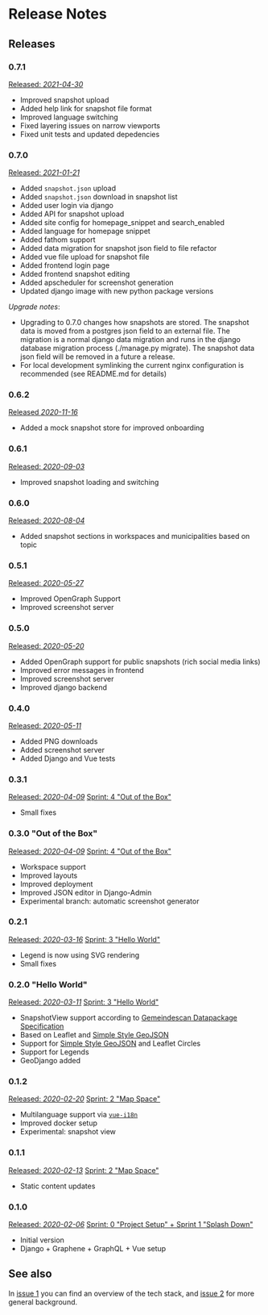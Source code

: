 # Release Notes

## Releases

### 0.7.1
[Released: *2021-04-30*](https://github.com/cividi/spatial-data-package-platform/releases/tag/0.7.1)

- Improved snapshot upload
- Added help link for snapshot file format
- Improved language switching
- Fixed layering issues on narrow viewports
- Fixed unit tests and updated depedencies

### 0.7.0
[Released: *2021-01-21*](https://github.com/cividi/spatial-data-package-platform/releases/tag/0.7.0)

- Added `snapshot.json` upload
- Added `snapshot.json` download in snapshot list
- Added user login via django
- Added API for snapshot upload
- Added site config for homepage_snippet and search_enabled
- Added language for homepage snippet
- Added fathom support
- Added data migration for snapshot json field to file refactor
- Added vue file upload for snapshot file
- Added frontend login page
- Added frontend snapshot editing
- Added apscheduler for screenshot generation
- Updated django image with new python package versions

*Upgrade notes*:
- Upgrading to 0.7.0 changes how snapshots are stored. The snapshot data is moved from a postgres json field to an external file. The migration is a normal django data migration and runs in the django database migration process (./manage.py migrate). The snapshot data json field will be removed in a future a release. 
- For local development symlinking the current nginx configuration is recommended (see README.md for details)

### 0.6.2
[Released *2020-11-16*](https://github.com/cividi/spatial-data-package-platform/releases/tag/0.6.2)

- Added a mock snapshot store for improved onboarding

### 0.6.1
[Released: *2020-09-03*](https://github.com/cividi/spatial-data-package-platform/releases/tag/0.6.1)

- Improved snapshot loading and switching

### 0.6.0
[Released: *2020-08-04*](https://github.com/cividi/spatial-data-package-platform/releases/tag/0.6.0)

- Added snapshot sections in workspaces and municipalities based on topic

### 0.5.1
[Released: *2020-05-27*](https://github.com/cividi/spatial-data-package-platform/releases/tag/0.5.1)

- Improved OpenGraph Support
- Improved screenshot server

### 0.5.0
[Released: *2020-05-20*](https://github.com/cividi/spatial-data-package-platform/releases/tag/0.5.0)

- Added OpenGraph support for public snapshots (rich social media links)
- Improved error messages in frontend
- Improved screenshot server
- Improved django backend

### 0.4.0
[Released: *2020-05-11*](https://github.com/cividi/spatial-data-package-platform/releases/tag/0.4.0)

- Added PNG downloads
- Added screenshot server
- Added Django and Vue tests

### 0.3.1
[Released: *2020-04-09*](https://github.com/cividi/spatial-data-package-platform/releases/tag/0.3.1)
[Sprint: 4 "Out of the Box"](https://bitbucket.org/cividi/gemeindescan-webui/issues?milestone=SP+4%3A+Out+of+the+box)

- Small fixes

### 0.3.0 "Out of the Box"
[Released: *2020-04-09*](https://github.com/cividi/spatial-data-package-platform/releases/tag/0.3.0)
[Sprint: 4 "Out of the Box"](https://bitbucket.org/cividi/gemeindescan-webui/issues?milestone=SP+4%3A+Out+of+the+box)

- Workspace support
- Improved layouts
- Improved deployment
- Improved JSON editor in Django-Admin
- Experimental branch: automatic screenshot generator

### 0.2.1
[Released: *2020-03-16*](https://github.com/cividi/spatial-data-package-platform/releases/tag/0.2.1)
[Sprint: 3 "Hello World"](https://bitbucket.org/cividi/gemeindescan-webui/issues?milestone=SP+3%3A+Hello+world)

- Legend is now using SVG rendering
- Small fixes

### 0.2.0 "Hello World"
[Released: *2020-03-11*](https://github.com/cividi/spatial-data-package-platform/releases/tag/0.2.0)
[Sprint: 3 "Hello World"](https://bitbucket.org/cividi/gemeindescan-webui/issues?milestone=SP+3%3A+Hello+world)

- SnapshotView support according to [Gemeindescan Datapackage Specification](https://bitbucket.org/cividi/gemeindescan-sample/)
- Based on Leaflet and [Simple Style GeoJSON](https://github.com/mapbox/simplestyle-spec)
- Support for [Simple Style GeoJSON](https://github.com/mapbox/simplestyle-spec) and Leaflet Circles
- Support for Legends
- GeoDjango added

### 0.1.2
[Released: *2020-02-20*](https://github.com/cividi/spatial-data-package-platform/releases/tag/0.1.2)
[Sprint: 2 "Map Space"](https://bitbucket.org/cividi/gemeindescan-webui/issues?milestone=SP+2%3A+Map+space)

- Multilanguage support via [`vue-i18n`](https://github.com/kazupon/vue-i18n)
- Improved docker setup
- Experimental: snapshot view

### 0.1.1
[Released: *2020-02-13*](https://github.com/cividi/spatial-data-package-platform/releases/tag/0.1.1)
[Sprint: 2 "Map Space"](https://bitbucket.org/cividi/gemeindescan-webui/issues?milestone=SP+2%3A+Map+space)

- Static content updates

### 0.1.0
[Released: *2020-02-06*](https://github.com/cividi/spatial-data-package-platform/releases/tag/0.1.0)
[Sprint: 0 "Project Setup" + Sprint 1 "Splash Down"](https://bitbucket.org/cividi/gemeindescan-webui/issues?milestone=SP+1%3A+Splash+down&milestone=SP+0%3A+Project+setup)

- Initial version
- Django + Graphene + GraphQL + Vue setup

## See also

In [issue 1](https://bitbucket.org/cividi/gemeindescan-webui/issues/1) you can find an overview of the tech stack, and [issue 2](https://bitbucket.org/cividi/gemeindescan-webui/issues/1) for more general background.
